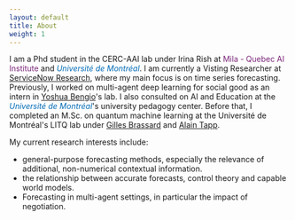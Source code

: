 ```yaml
---
layout: default
title: About
weight: 1
---
```


I am a Phd student in the CERC-AAI lab under Irina Rish at <a href="https://mila.quebec/en/" style="color:#7B2679;text-decoration:none">Mila - Quebec AI Institute</a> and <a href="https://www.umontreal.ca/" style="color:#006BB6;text-decoration:none"><i>Université de Montréal</i></a>.
I am currently a Visting Researcher at <a href="https://www.servicenow.com/research/"> ServiceNow Research</a>, where my main focus is on time series forecasting.
Previously, I worked on multi-agent deep learning for social good as an intern in [Yoshua Bengio](https://yoshuabengio.org/)'s lab.
I also consulted on AI and Education at the
<a href="https://www.umontreal.ca/" style="color:#006BB6;text-decoration:none"><i>Université de Montréal</i></a>'s
university pedagogy center.
Before that, I completed an M.Sc. on quantum machine learning at the Université de Montréal's LITQ lab under
[Gilles Brassard](http://www.iro.umontreal.ca/~brassard/web/en/) and [Alain Tapp](https://sites.google.com/view/alain-tapp-mila/).

My current research interests include:
* general-purpose forecasting methods, especially the relevance of additional, non-numerical contextual information.
* the relationship between accurate forecasts, control theory and capable world models.
* Forecasting in multi-agent settings, in particular the impact of negotiation.
